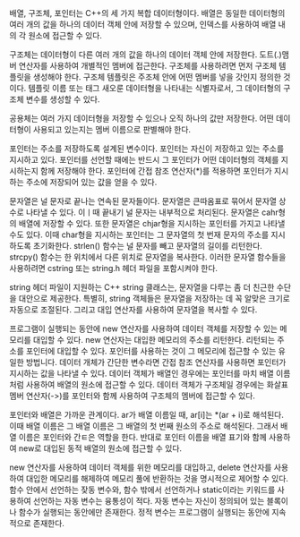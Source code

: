 배열, 구조체, 포인터는 C++의 세 가지 복합 데이터형이다. 배열은 동일한 데이터형의 여러 개의 값을 하나의 데이터 객체 안에 저장할 수 있으며, 인덱스를 사용하여 배열 내의 각 원소에 접근할 수 있다.

구조체는 데이터형이 다른 여러 개의 값을 하나의 데이터 객체 안에 저장한다. 도트(.)맴버 연산자를 사용하여 개별적인 멤버에 접근한다. 구조체를 사용하려면 먼저 구조체 템플릿을 생성해야 한다. 구조체 템플릿은 주조체 안에 어떤 멤버를 넣을 갓인지 정의한 것이다. 템플릿 이름 또는 태그 새오룬 데이터형을 나타내는 식별자로서, 그 데이터형의 구조체 변수를 생성할 수 있다.

공용체는 여러 가지 데이터형을 저장할 수 있으나 오직 하나의 값만 저장한다. 어떤 데이터형이 사용되고 있는지는 멤버 이름으로 판별해야 한다.

포인터는 주소를 저장하도록 설계된 변수이다. 포인터는 자신이 저장하고 있는 주소를 지시하고 있다. 포인터를 선언할 때에는 반드시 그 포인터가 어떤 데이터형의 객체를 지시하는지 함께 저장해야 한다. 포인터에 간접 참조 연산자(*)를 적용하면 포인터가 지시하는 주소에 저장되어 있는 값을 얻을 수 있다. 

문자열은 널 문자로 끝나는 연속된 문자들이다. 문자열은 큰따옴표로 묶어서 문자열 상수로 나타낼 수 있다. 이ㅣ때 끝내기 널 문자는 내부적으로 처리된다. 문자열은 cahr형의 배열에 저장할 수 있다. 또한 문자열은 chjar형을 지시하는 포인터를 가지고 나타낼 수도 있다. 이때 char형을 지시하는 포인터는 그 문자열의 첫 번재 문자의 주소를 지시하도록 초기화한다. strlen() 함수는 널 문자를 빼고 문자열의 길이를 리턴한다. strcpy() 함수는 한 위치에서 다른 위치로 문자열을 복사한다. 이러한 문자열 함수들을 사용하려면 cstring 또는 string.h 헤더 파일을 포함시켜야 한다.

string 헤더 파일이 지원하는 C++ string 클래스는, 문자열을 다루는 좀 더 친근한 수단을 대안으로 제공한다. 특별히, string 객체들은 문자열을 저장하는 데 꼭 알맞은 크기로 자동으로 조절된다. 그리고 대입 연산자를 사용하여 문자열을 복사할 수 있다. 

프로그램이 실행되는 동안에 new 연산자를 사용하여 데이터 객체를 저장할 수 있는 메모리를 대입할 수 있다. new 연산자는 대입한 메모리의 주소를 리턴한다. 리턴되는 주소를 포인터에 대입할 수 있다. 포인터를 사용하는 것이 그 메모리에 접근할 수 있는 유일한 방법니다. 데이터 개체가 간단한 변수라면 간접 참조 연산자를 사용하면 포인터가 지시하는 값을 나타낼 수 있다. 데이터 객체가 배열인 경우에는 포인터를 마치 배열 이름처럼 사용하여 배열의 원소에 접근할 수 있다. 데이터 객체가 구조체일 경우에는 화살표 멤버 연산자(->)를 포인터와 함께 사용하여 구조체의 멤버에 접근할 수 있다. 

포인터와 배열은 가까운 관계이다. ar가 배열 이름일 때, ar[i]는 *(ar + i)로 해석된다. 이때 배열 이름은 그 배열 이름은 그 배열의 첫 번째 원소의 주소로 해석된다. 그래서 배열 이름은 포인터와 간ㅌ은 역할을 한다. 반대로 포인터 이름을 배열 표기와 함께 사용하여 new로 대입된 동적 배열의 원소에 접근할 수 있다. 

new 연산자를 사용하여 데이터 객체를 위한 메모리를 대입하고, delete 연산자를 사용하여 대입한 메모리를 해제하여 메모리 풀에 반환하는 것을 명시적으로 제어할 수 있다. 함수 안에서 선언하는 잦동 변수와, 함수 밖에서 선언하거나 static이라는 키워드를 사용하여 선언하는 자동 변수는 융통성이 적다. 자동 변수는 자신이 정의되어 있는 블록이나 함수가 실행되는 동안에만 존재한다. 정적 변수는 프로그램이 실행되는 동안에 지속적으로 존재한다. 